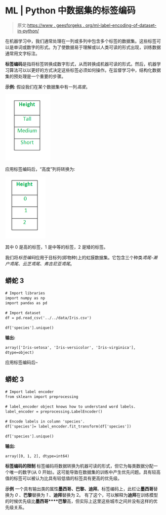 # ML | Python 中数据集的标签编码

> 原文:[https://www . geesforgeks . org/ml-label-encoding-of-dataset-in-python/](https://www.geeksforgeeks.org/ml-label-encoding-of-datasets-in-python/)

在机器学习中，我们通常处理在一列或多列中包含多个标签的数据集。这些标签可以是单词或数字的形式。为了使数据易于理解或以人类可读的形式出现，训练数据通常用文字标注。

**标签编码**是指将标签转换成数字形式，从而转换成机器可读的形式。然后，机器学习算法可以以更好的方式决定这些标签必须如何操作。在监督学习中，结构化数据集的预处理是一个重要的步骤。

**示例:**
假设我们在某个数据集中有一列*高度*。

![](img/1a92b91047381e2a8bcae16e00699b94.png)

应用标签编码后，“高度”列将转换为:

![](img/a62b68d9316e336a6b1d0a5252cd2f46.png)

其中 0 是高的标签，1 是中等的标签，2 是矮的标签。

我们将*标签编码*应用于目标列(即物种)上的虹膜数据集。它包含三个种类*鸢尾-濑户鸢尾、云芝鸢尾、弗吉尼亚鸢尾*。

## 蟒蛇 3

```
# Import libraries
import numpy as np
import pandas as pd

# Import dataset
df = pd.read_csv('../../data/Iris.csv')

df['species'].unique()
```

**输出:**

```
array(['Iris-setosa', 'Iris-versicolor', 'Iris-virginica'], dtype=object)
```

应用标签编码后–

## 蟒蛇 3

```
# Import label encoder
from sklearn import preprocessing

# label_encoder object knows how to understand word labels.
label_encoder = preprocessing.LabelEncoder()

# Encode labels in column 'species'.
df['species']= label_encoder.fit_transform(df['species'])

df['species'].unique()
```

**输出:**

```
array([0, 1, 2], dtype=int64)
```

**标签编码的限制**
标签编码将数据转换为机器可读的形式，但它为每类数据分配一个唯一的数字(从 0 开始)。这可能导致在数据集的训练中产生优先问题。具有较高值的标签可以被认为比具有较低值的标签具有更高的优先级。

**示例**
一个具有输出类的属性**墨西哥、巴黎、迪拜**。标签编码上，此栏让**墨西哥**替换为 *0* 、**巴黎**替换为 *1* 、**迪拜**替换为 2。
有了这个，可以解释为**迪拜**在训练模型的时候优先级比**墨西哥****巴黎**高，但实际上这里这些城市之间并没有这样的优先级关系。